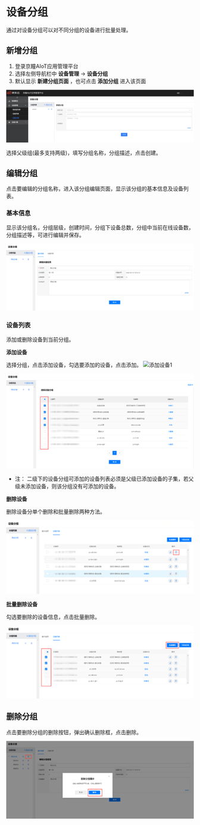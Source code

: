 # 设备分组

通过对设备分组可以对不同分组的设备进行批量处理。

## 新增分组

1. 登录京瞳AIoT应用管理平台
2. 选择左侧导航栏中 **设备管理** -> **设备分组**
3. 默认显示 **新建分组页面** ，也可点击 **添加分组** 进入该页面

![新建分组](../../../../../image/IoT/AIoT-CV/Operation-Guide/Device-Manager/Device-Grouping/Create-Device-Group.png)

选择父级组(最多支持两级)，填写分组名称，分组描述，点击创建。

## 编辑分组

点击要编辑的分组名称，进入该分组编辑页面，显示该分组的基本信息及设备列表。

### 基本信息

显示该分组名，分组层级，创建时间，分组下设备总数，分组中当前在线设备数，分组描述等，可进行编辑并保存。

![编辑分组](../../../../../image/IoT/AIoT-CV/Operation-Guide/Device-Manager/Device-Grouping/Edit-Device-Group.png)

### 设备列表

添加或删除设备到当前分组。

**添加设备**

选择分组，点击添加设备，勾选要添加的设备，点击添加。
![添加设备1](../../../../../image/IoT/AIoT-CV/Operation-Guide/Device-Manager/Device-Grouping/Device-Group-Add-Device.png)

![添加设备2](../../../../../image/IoT/AIoT-CV/Operation-Guide/Device-Manager/Device-Grouping/Device-Group-Add-Device2.png)

- 注： 二级下的设备分组可添加的设备列表必须是父级已添加设备的子集，若父级未添加设备，则该分组没有可添加的设备。

**删除设备**

删除设备分单个删除和批量删除两种方法。

![删除设备](../../../../../image/IoT/AIoT-CV/Operation-Guide/Device-Manager/Device-Grouping/Device-Group-Delete-Device2.png)

**批量删除设备**

勾选要删除的设备信息，点击批量删除。

![批量删除设备](../../../../../image/IoT/AIoT-CV/Operation-Guide/Device-Manager/Device-Grouping/Device-Group-Delete-Device1.png)

## 删除分组

点击要删除分组的删除按钮，弹出确认删除框，点击删除。

![删除分组](../../../../../image/IoT/AIoT-CV/Operation-Guide/Device-Manager/Device-Grouping/Delete-Device-Group.png)